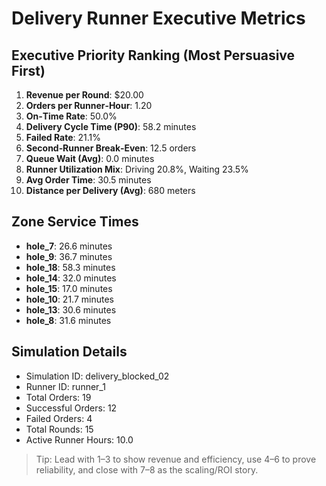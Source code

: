# Delivery Runner Executive Metrics

## Executive Priority Ranking (Most Persuasive First)
1. **Revenue per Round**: $20.00
2. **Orders per Runner‑Hour**: 1.20
3. **On‑Time Rate**: 50.0%
4. **Delivery Cycle Time (P90)**: 58.2 minutes
5. **Failed Rate**: 21.1%
6. **Second‑Runner Break‑Even**: 12.5 orders
7. **Queue Wait (Avg)**: 0.0 minutes
8. **Runner Utilization Mix**: Driving 20.8%, Waiting 23.5%
9. **Avg Order Time**: 30.5 minutes
10. **Distance per Delivery (Avg)**: 680 meters

## Zone Service Times
- **hole_7**: 26.6 minutes
- **hole_9**: 36.7 minutes
- **hole_18**: 58.3 minutes
- **hole_14**: 32.0 minutes
- **hole_15**: 17.0 minutes
- **hole_10**: 21.7 minutes
- **hole_13**: 30.6 minutes
- **hole_8**: 31.6 minutes


## Simulation Details
- Simulation ID: delivery_blocked_02
- Runner ID: runner_1
- Total Orders: 19
- Successful Orders: 12
- Failed Orders: 4
- Total Rounds: 15
- Active Runner Hours: 10.0

> Tip: Lead with 1–3 to show revenue and efficiency, use 4–6 to prove reliability, and close with 7–8 as the scaling/ROI story.
